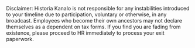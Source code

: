 Disclaimer: Historia Kanalo is not responsible for any instabilities introduced to your timeline due to participation, voluntary or otherwise, in any broadcast. Employees who become their own ancestors may not declare themselves as a dependent on tax forms. If you find you are fading from existence, please proceed to HR immediately to process your exit paperwork.

